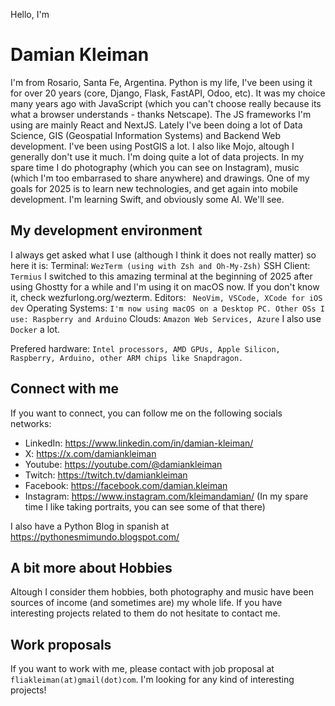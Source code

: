 Hello, I'm 
# Damian Kleiman

I'm from Rosario, Santa Fe, Argentina. 
Python is my life, I've been using it for over 20 years (core, Django, Flask, FastAPI, Odoo, etc). It was my choice many years ago with JavaScript (which you can't choose really because its what a browser understands - thanks Netscape). The JS frameworks I'm using are mainly React and  NextJS.
Lately I've been doing a lot of Data Science, GIS (Geospatial Information Systems) and Backend Web development. I've been using PostGIS a lot. I also like Mojo, altough I generally don't use it much. I'm doing quite a lot of data projects.
In my spare time I do photography (which you can see on Instagram), music (which I'm too embarrased to share anywhere) and drawings.
One of my goals for 2025 is to learn new technologies, and get again into mobile development. I'm learning Swift, and obviously some AI. We'll see. 

## My development environment

I always get asked what I use (although I think it does not really matter) so here it is:
Terminal:
`
WezTerm (using with Zsh and Oh-My-Zsh)
`
SSH Client:
`
Termius
`
I switched to this amazing terminal at the beginning of 2025 after using Ghostty for a while and I'm using it on macOS now. If you don't know it, check wezfurlong.org/wezterm.
Editors:
` 
NeoVim, VSCode, XCode for iOS dev
`
Operating Systems:
`
I'm now using macOS on a Desktop PC. Other OSs I use: Raspberry and Arduino
`
Clouds:
`
Amazon Web Services, Azure
`
I also use `Docker` a lot.

Prefered hardware:
`
Intel processors, AMD GPUs, Apple Silicon, Raspberry, Arduino, other ARM chips like Snapdragon.
`


## Connect with me
If you want to connect, you can follow me on the following socials networks:
- LinkedIn: https://www.linkedin.com/in/damian-kleiman/
- X: https://x.com/damiankleiman
- Youtube: https://youtube.com/@damiankleiman
- Twitch: https://twitch.tv/damiankleiman
- Facebook: https://facebook.com/damian.kleiman
- Instagram: https://www.instagram.com/kleimandamian/
  (In my spare time I like taking portraits, you can see some of that there)

I also have a Python Blog in spanish at https://pythonesmimundo.blogspot.com/

## A bit more about Hobbies
Altough I consider them hobbies, both photography and music have been sources of income (and sometimes are) my whole life. If you have interesting projects related to them do not hesitate to contact me.

## Work proposals
If you want to work with me, please contact with job proposal at `fliakleiman(at)gmail(dot)com`. I'm looking for any kind of interesting projects! 

